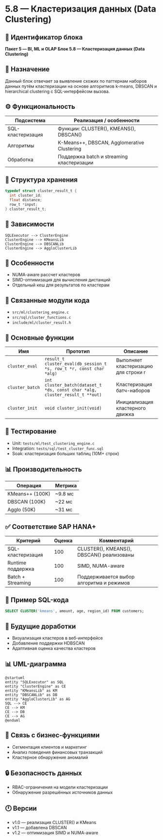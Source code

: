 # 5.8 — Кластеризация данных (Data Clustering)

## 🏢 Идентификатор блока

**Пакет 5 — BI, ML и OLAP**
**Блок 5.8 — Кластеризация данных (Data Clustering)**

## 🌟 Назначение

Данный блок отвечает за выявление схожих по паттернам наборов данных путём кластеризации на основе алгоритмов k-means, DBSCAN и hierarchical clustering с SQL-интерфейсом вызова.

## ⚙️ Функциональность

| Подсистема        | Реализация / особенности                    |
| ----------------- | ------------------------------------------- |
| SQL-кластеризация | Функции: CLUSTER(), KMEANS(), DBSCAN()      |
| Алгоритмы         | K-Means++, DBSCAN, Agglomerative Clustering |
| Обработка         | Поддержка batch и streaming кластеризации   |

## 💾 Структура хранения

```c
typedef struct cluster_result_t {
  int cluster_id;
  float distance;
  row_t *input;
} cluster_result_t;
```

## 🔄 Зависимости

```plantuml
SQLExecutor --> ClusterEngine
ClusterEngine --> KMeansLib
ClusterEngine --> DBSCANLib
ClusterEngine --> AggloClusterLib
```

## 🧠 Особенности

* NUMA-aware рассчет кластеров
* SIMD-оптимизация для вычисления дистанций
* Отдельный кеш для результатов по кластерам

## 📂 Связанные модули кода

* `src/ml/clustering_engine.c`
* `src/sql/cluster_functions.c`
* `include/ml/cluster_result.h`

## 🔧 Основные функции

| Имя             | Прототип                                                                    | Описание                             |
| --------------- | --------------------------------------------------------------------------- | ------------------------------------ |
| `cluster_eval`  | `result_t cluster_eval(db_session_t *s, row_t *r, const char *alg)`         | Выполняет кластеризацию для строки r |
| `cluster_batch` | `int cluster_batch(dataset_t *ds, const char *alg, cluster_result_t **out)` | Кластеризация батч-наборов           |
| `cluster_init`  | `void cluster_init(void)`                                                   | Инициализация кластерного движка     |

## 🧪 Тестирование

* Unit: `tests/ml/test_clustering_engine.c`
* Integration: `tests/sql/test_cluster_func.sql`
* Soak: кластеризация больших таблиц (10M+ строк)

## 📊 Производительность

| Операция        | Метрика  |
| --------------- | -------- |
| KMeans++ (100K) | \~9.8 мс |
| DBSCAN (100K)   | \~22 мс  |
| Agglo (50K)     | \~31 мс  |

## ✅ Соответствие SAP HANA+

| Критерий          | Оценка | Комментарий                               |
| ----------------- | ------ | ----------------------------------------- |
| SQL-кластеризация | 100    | CLUSTER(), KMEANS(), DBSCAN() реализованы |
| Runtime поддержка | 100    | SIMD, NUMA-aware                          |
| Batch + Streaming | 100    | Поддерживается выбор алгоритма и режимов  |

## 📌 Пример SQL-кода

```sql
SELECT CLUSTER('kmeans', amount, age, region_id) FROM customers;
```

## 🧌 Будущие доработки

* Визуализация кластеров в веб-интерфейсе
* Добавление поддержки HDBSCAN
* Адаптивная оценка качества кластеров

## 📊 UML-диаграмма

```plantuml
@startuml
entity "SQLExecutor" as SQL
entity "ClusterEngine" as CE
entity "KMeansLib" as KM
entity "DBSCANLib" as DB
entity "AggloClusterLib" as AG
SQL --> CE
CE --> KM
CE --> DB
CE --> AG
@enduml
```

## 🔗 Связь с бизнес-функциями

* Сегментация клиентов и маркетинг
* Анализ поведения финансовых транзакций
* Кластерное обнаружение аномалий

## 🔒 Безопасность данных

* RBAC-ограничения на модели кластеризации
* Обнаружение разрешённых источников данных

## 🕛 Версии

* v1.0 — реализация CLUSTER() и KMeans
* v1.1 — добавлена DBSCAN
* v1.2 — оптимизация SIMD и NUMA-aware

